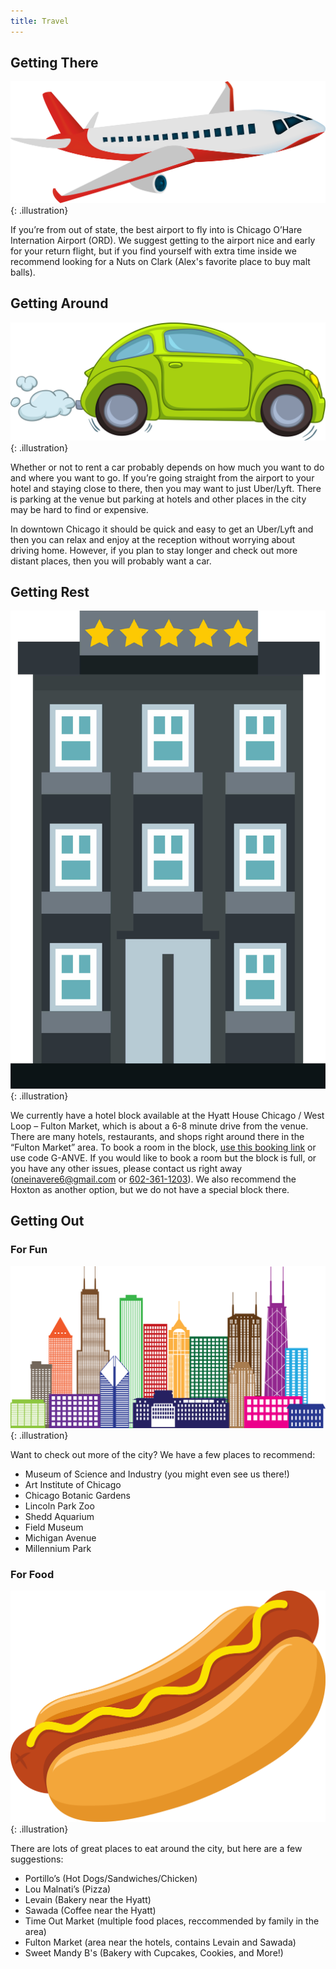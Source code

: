 ```yaml
---
title: Travel
---
```


## Getting There

![An airplane](/assets/images/travel/airplane.png){: .illustration}

If you’re from out of state, the best airport to fly into is Chicago O’Hare Internation Airport (ORD).
We suggest getting to the airport nice and early for your return flight, but if you find yourself with extra time inside we recommend looking for a Nuts on Clark (Alex's favorite place to buy malt balls).

## Getting Around

![A car](/assets/images/travel/car.png){: .illustration}

Whether or not to rent a car probably depends on how much you want to do and where you want to go.
If you’re going straight from the airport to your hotel and staying close to there, then you may want to just Uber/Lyft.
There is parking at the venue but parking at hotels and other places in the city may be hard to find or expensive.

In downtown Chicago it should be quick and easy to get an Uber/Lyft and then you can relax and enjoy at the reception without worrying about driving home.
However, if you plan to stay longer and check out more distant places, then you will probably want a car.

## Getting Rest

![A hotel building](/assets/images/travel/hotel.png){: .illustration}

We currently have a hotel block available at the Hyatt House Chicago / West Loop – Fulton Market, which is about a 6-8 minute drive from the venue.
There are many hotels, restaurants, and shops right around there in the “Fulton Market” area.
To book a room in the block, [use this booking link](https://www.hyatt.com/shop/chixl?location=Hyatt%20House%20Chicago%20%2F%20West%20Loop-Fulton%20Market&checkinDate=2023-11-04&checkoutDate=2023-11-06&rooms=1&adults=1&kids=0&corp_id=g-anve#room-page-anchor) or use code G-ANVE.
If you would like to book a room but the block is full, or you have any other issues, please contact us right away ([oneinavere6@gmail.com](mailto:oneinavere6@gmail.com) or [602-361-1203](tel:6023611203)).
We also recommend the Hoxton as another option, but we do not have a special block there.

## Getting Out

### For Fun

![The Chicago skyline](/assets/images/travel/skyline_half.png){: .illustration}

Want to check out more of the city?
We have a few places to recommend:

* Museum of Science and Industry (you might even see us there!)
* Art Institute of Chicago
* Chicago Botanic Gardens
* Lincoln Park Zoo
* Shedd Aquarium
* Field Museum
* Michigan Avenue
* Millennium Park

### For Food

![A hotdog in a plain bun with mustard](/assets/images/travel/hotdog.png){: .illustration}

There are lots of great places to eat around the city, but here are a few suggestions:
* Portillo’s (Hot Dogs/Sandwiches/Chicken)
* Lou Malnati’s (Pizza)
* Levain (Bakery near the Hyatt)
* Sawada (Coffee near the Hyatt)
* Time Out Market (multiple food places, reccommended by family
  in the area)
* Fulton Market (area near the hotels, contains Levain and
  Sawada)
* Sweet Mandy B's (Bakery with Cupcakes, Cookies, and More!)
